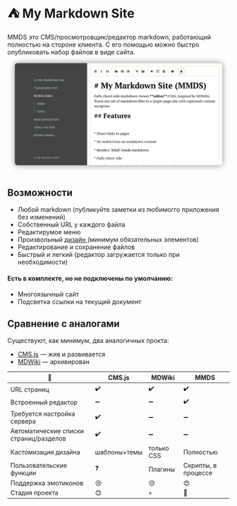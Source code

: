 :tent: My Markdown Site
================

MMDS это CMS/просмотровщик/редактор markdown, работающий полностью на стороне клиента. С его помощью можно быстро опубликовать набор файлов
в виде сайта. 
![screenshot](screen.png)

Возможности
-----------

* Любой markdown (публикуйте заметки из любимогго приложения без изменений)
* Собственный URL  у каждого файла
* Редактирумое меню
* Произвольный [ дизайн ](customization.ru.md) (минимум обязательных элементов)
* Редактирование и сохранение файлов
* Быстрый и легкий (редактор загружается только при необходимости)

#### Есть в комплекте, но не подключены по умолчанию:
* Многоязычный сайт
* Подсветка ссылки на текущий документ


Сравнение с аналогами
--------------------
Существуют, как минимум, два аналогичных прокта:
* [CMS.js](https://github.com/chrisdiana/cms.js) — жив и развивается
* [MDWiki](https://github.com/Dynalon/mdwiki) — архивирован
 
|  :wrench:  | CMS.js | MDWiki | MMDS |
|-------|-----|-----|------|
| URL страниц | :heavy_check_mark: | :heavy_check_mark: | :heavy_check_mark:|
| Встроенный редактор | :heavy_minus_sign:  | :heavy_minus_sign: | :heavy_check_mark: |
| Требуется настройка сервера | :heavy_check_mark: | :heavy_minus_sign: | :heavy_minus_sign: |
| Автоматические списки страниц/разделов | :heavy_check_mark: | :heavy_minus_sign: | :heavy_minus_sign: |
| Кастомизация дизайна | шаблоны+темы | только CSS | Полностью |
| Пользовательские функции | :question: | Плагины | Скрипты, в процессе |
| Поддержка эмотиконов | :unamused: | :unamused: | :heart_eyes: |
| Стадия проекта | :blush: |  :skull: | :baby: |


